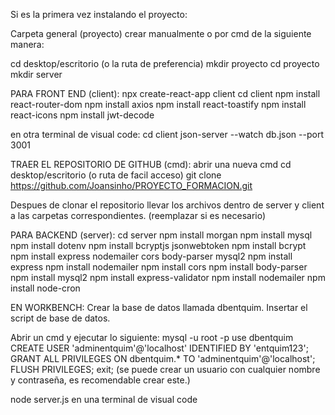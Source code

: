 Si es la primera vez instalando el proyecto:

Carpeta general (proyecto) crear manualmente o por cmd de la siguiente manera:

cd desktop/escritorio (o la ruta de preferencia)
mkdir proyecto
cd proyecto
mkdir server


PARA FRONT END (client):
npx create-react-app client
cd client
npm install react-router-dom
npm install axios
npm install react-toastify
npm install react-icons
npm install jwt-decode

en otra terminal de visual code:
cd client
json-server --watch db.json --port 3001

TRAER EL REPOSITORIO DE GITHUB (cmd):
abrir una nueva cmd
cd desktop/escritorio (o ruta de facil acceso)
git clone https://github.com/Joansinho/PROYECTO_FORMACION.git

Despues de clonar el repositorio llevar los archivos dentro de server y client a las carpetas correspondientes. (reemplazar si es necesario)


PARA BACKEND (server):
cd server
npm install morgan
npm install mysql
npm install dotenv
npm install bcryptjs jsonwebtoken
npm install bcrypt
npm install express nodemailer cors body-parser mysql2
npm install express
npm install nodemailer
npm install cors
npm install body-parser
npm install mysql2
npm install express-validator
npm install nodemailer
npm install node-cron

EN WORKBENCH:
Crear la base de datos llamada dbentquim.
Insertar el script de base de datos.

Abrir un cmd y ejecutar lo siguiente:
mysql -u root -p
use dbentquim
CREATE USER 'adminentquim'@'localhost' IDENTIFIED BY 'entquim123';
GRANT ALL PRIVILEGES ON dbentquim.* TO 'adminentquim'@'localhost';
FLUSH PRIVILEGES;
exit;
(se puede crear un usuario con cualquier nombre y contraseña, es recomendable crear este.)

node server.js en una terminal de visual code